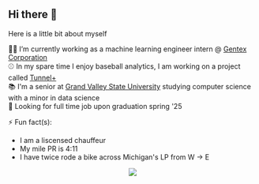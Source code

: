 ## Hi there 👋

Here is a little bit about myself

🧑‍💻 I’m currently working as a machine learning engineer intern @ [Gentex Corporation](https://www.gentex.com) <br>
⚾ In my spare time I enjoy baseball analytics, I am working on a project called [Tunnel+](https://github.com/Jensen-holm/tunnel_plus) <br>
📚 I'm a senior at [Grand Valley State University](https://www.gvsu.edu) studying computer science with a minor in data science <br>
🔭 Looking for full time job upon graduation spring '25 <br>

⚡ Fun fact(s):
- I am a liscensed chauffeur
- My mile PR is 4:11
- I have twice rode a bike across Michigan's LP from W -> E

<div align="center">
  <img src="https://skillicons.dev/icons?i=python,cpp,c,r,go,docker,bash,linux,flask,pytorch,tensorflow,sklearn&perline=6">
</div>
